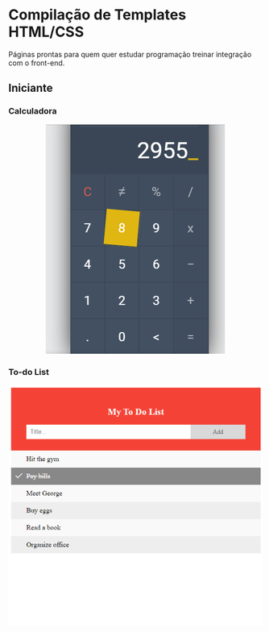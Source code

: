 # Compilação de Templates HTML/CSS

Páginas prontas para quem quer estudar programação treinar integração com o front-end.

## Iniciante

### Calculadora

<a href="https://github.com/mleitejunior/projects-html-css-templates/tree/master/beginner/calculator">
  <p align="center">
    <img src="https://github.com/mleitejunior/projects-html-css-templates/blob/master/beginner/calculator/preview.png" title="PureCalc screenshot" alt="PureCalc screenshot">
  </p>
</a>

### To-do List

<a href="https://github.com/mleitejunior/projects-html-css-templates/tree/master/beginner/to-do-list">
  <p align="center">
    <img src="https://github.com/mleitejunior/projects-html-css-templates/blob/master/beginner/to-do-list/preview.png" title="PureCalc screenshot" alt="PureCalc screenshot">
  </p>
</a>

